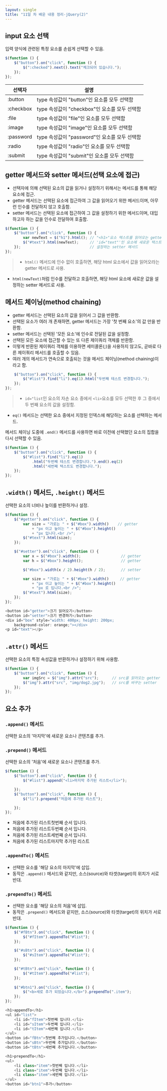 ```yaml
---
layout: single
title: "11일 차 배운 내용 정리-jQuery(2)"
---
```


## input 요소 선택

입력 양식에 관련된 특정 요소를 손쉽게 선택할 수 있음.

```js
$(function () {
    $("button").on("click", function () {
        $(":checked").next().text("체크되어 있습니다.");
    });
});
```

선택자|설명
---|---
:button|type 속성값이 "button"인 요소를 모두 선택함
:checkbox|type 속성값이 "checkbox"인 요소를 모두 선택함
:file|type 속성값이 "file"인 요소를 모두 선택함
:image|type 속성값이 "image"인 요소를 모두 선택함
:password|type 속성값이 "password"인 요소를 모두 선택함
:radio|type 속성값이 "radio"인 요소를 모두 선택함
:submit|type 속성값이 "submit"인 요소를 모두 선택함

## getter 메서드와 setter 메서드(선택 요소에 접근)

- 선택자에 의해 선택된 요소의 값을 읽거나 설정하기 위해서는 메서드를 통해 해당 요소에 접근.
- getter 메서드는 선택된 요소에 접근하여 그 값을 읽어오기 위한 메서드이며, 아무런 인수를 전달하지 않고 호출함.
- setter 메서드는 선택된 요소에 접근하여 그 값을 설정하기 위한 메서드이며, 대입하고자 하는 값을 인수로 전달하여 호출함.

```js
$(function () {
    $("button").on("click", function () {
        var newText = $("h1").html(); // "<h1>"요소 텍스트를 읽어오는 getter
        $("#text").html(newText);     // 'id="text"'인 요소에 새로운 텍스트를
    });                               // 설정하는 setter 메서드
});
```

>- `html()` 메서드에 인수 없이 호출하면, 해당 html 요소에서 값을 읽어오라는 getter 메서드로 사용.
- `html(newText)`처럼 인수를 전달하고 호출하면, 해당 html 요소에 새로운 값을 설정하는 setter 메서드로 사용.

## 메서드 체이닝(method chaining)

- getter 메서드는 선택된 요소의 값을 읽어서 그 값을 반환함.
- 선택된 요소가 여러 개 존재하면, getter 메서드는 가장 '첫 번째 요소'의 값 만을 반환함.
- setter 메서드는 선택된 '모든 요소'에 인수로 전달된 값을 설정함.
- 선택된 모든 요소에 접근할 수 있는 또 다른 제이쿼리 객체를 반환함.
- 이렇게 반환된 제이쿼리 객체를 이용하면 세미콜론(;)을 사용하지 않고도, 곧바로 다른 제이쿼리 메서드를 호출할 수 있음.
- 여러 개의 메서드가 연속으로 호출되는 것을 메서드 체이닝(method chaining)이라고 함.

```js
    $("button").on("click", function () {
        $("#list").find("li").eq(1).html("두번째 테스트 변경합니다.");
    });
});
```

>- `id="list`인 요소의 자손 요소 중에서 `<li>`요소를 모두 선택한 후 그 중에서 두 번째 요소의 값을 설정함.
- `eq()` 메서드는 선택한 요소 중에서 지정된 인덱스에 해당하는 요소를 선택하는 메서드.

메서드 체이닝 도중에 `.end()` 메서드를 사용하면 바로 이전에 선택했던 요소의 집합을 다시 선택할 수 있음.

```js
$(function () {
    $("button").on("click", function () {
        $("#list").find("li").eq(1)
            .html("두번째 테스트 변경합니다.").end().eq(2)
            .html("세번째 텍스트도 변경합니다.");
    });
});
```

## `.width()` 메서드, `.height()` 메서드

선택한 요소의 너비나 높이를 반환하거나 설정.


```js
$(function () {
    $("#getter").on("click", function () {      
        var size = "가로는 " + $("#box").width()    // getter
            + "px 이고 높이는 " + $("#box").height()
            + "px 입니다.<br />";
        $("#text").html(size);                  
    });

    $("#setter").on("click", function () {
        var x = $("#box").width();                  // getter
        var h = $("#box").height();                 // getter

        $("#box").width(x / 2).height(h / 2);       // setter

        var size = "가로는 " + $("#box").width()     // getter
            + "px 이고 높이는 " + $("#box").height()
            + "px 로 입니다.<br />";
        $("#text").html(size);                  
    });
});

<button id="getter">크기 읽어오기</button>
<button id="setter">크기 변경하기</button>
<div id="box" style="width: 400px; height: 200px;
    background-color: orange;"></div>
<p id="text"></p>
```

## `.attr()` 메서드

선택한 요소의 특정 속성값을 반환하거나 설정하기 위해 사용함.

```js
$(function () {
    $("button").on("click", function () {
        var imgSrc = $("img").attr("src");      // src을 읽어오는 getter
        $("img").attr("src", "img/dog2.jpg");   // src를 바꾸는 setter
    });
});
```

## 요소 추가

### `.append()` 메서드
선택한 요소의 '마지막'에 새로운 요소나 콘텐츠를 추가.

### `.prepend()` 메서드
선택한 요소의 '처음'에 새로운 요소나 콘텐츠를 추가.

```js
$(function () {
    $("button").on("click", function () {
        $("#list").append("<li>마지막 추가된 리스트</li>");

    });
    $("button").on("click", function () {
        $("li").prepend("처음에 추가된 리스트");

    });
});
```
>
- 처음에 추가된 리스트첫번째 순서 입니다.
- 처음에 추가된 리스트두번째 순서 입니다.
- 처음에 추가된 리스트세번째 순서 입니다.
- 처음에 추가된 리스트마지막 추가된 리스트

### `.appendTo()` 메서드
- 선택한 요소를 '해당 요소의 마지막'에 삽입.
- 동작은 `.append()` 메서드와 같지만, 소스(source)와 타겟(target)의 위치가 서로 반대.

### `.prependTo()` 메서드
- 선택한 요소를 '해당 요소의 처음'에 삽입.
- 동작은 `.prepend()` 메서드와 같지만, 소스(source)와 타겟(target)의 위치가 서로 반대.

```js
$(function () {
    $("#fBtn").on("click", function () {
        $("#fItem").appendTo("#list");
    });

    $("#sBtn").on("click", function () {
        $("#sItem").appendTo("#list");
    });

    $("#tBtn").on("click", function () {
        $("#tItem").appendTo("#list");
    });
    
    $("#btn1").on("click", function () {
        $("<b>새로 추가 되었습니다.</b>").prependTo(".item");
    });
});

<h1>appendTo</h1>
<ul id="list">
    <li id="fItem">첫번째 입니다.</li>
    <li id="sItem">두번째 입니다.</li>
    <li id="tItem">세번째 입니다.</li>
</ul>
<button id="fBtn">첫번째 추가입니다.</button>
<button id="sBtn">두번째 추가입니다.</button>
<button id="tBtn">세번째 추가입니다.</button>

<h1>prependTo</h1>
<ul>
    <li class="item">첫번째 입니다.</li>
    <li class="item">두번째 입니다.</li>
    <li class="item">세번째 입니다.</li>
</ul>
<button id="btn1">추가</button>
```